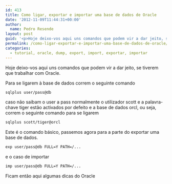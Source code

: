 ```yaml
---
id: 413
title: Como ligar, exportar e importar uma base de dados de Oracle
date: '2012-11-09T11:44:31+00:00'
author: 
  name: Pedro Resende
layout: post
guid: '<p>Hoje deixo-vos aqui uns comandos que podem vir a dar jeito, se tiverem que trabalhar com Oracle.&nbsp;</p><p>Para se ligarem à base de dados correm o seguinte comando</p>``` sqlplus user/pass@db```<p>caso não saibam o user a pass normalmente o uti'
permalink: /como-ligar-exportar-e-importar-uma-base-de-dados-de-oracle/
categories:
  - tutorial, oracle, dump, export, import, exportar, importar
---
```

Hoje deixo-vos aqui uns comandos que podem vir a dar jeito, se tiverem que trabalhar com Oracle.&nbsp;

Para se ligarem à base de dados correm o seguinte comando

```bash
sqlplus user/pass@db
```

caso não saibam o user a pass normalmente o utilizador scott e a palavra-chave tiger estão activados por defeito e a base de dados orcl, ou seja, correm o seguinte comando para se ligarem

```bash
sqlplus scott/tiger@orcl
```

Este é o comando básico, passemos agora para a parte do exportar uma base de dados.

```bash
exp user/pass@db FULL=Y PATH=/...
```

e o caso de importar

```bash
imp user/pass@db FULL=Y PATH=/...
```

Ficam então aqui algumas dicas do Oracle
